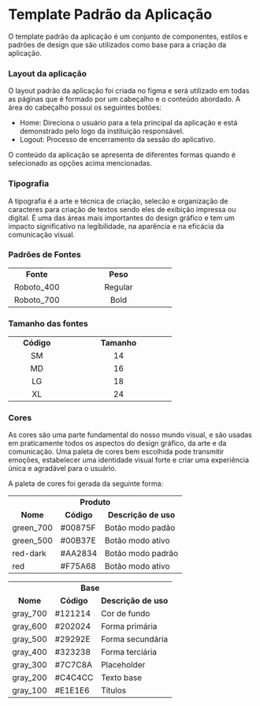 # Template Padrão da Aplicação

O template padrão da aplicação é um conjunto de componentes, estilos e padrões de design que são utilizados como base para a criação da aplicação. 

### Layout da aplicação

O layout padrão da aplicação foi criada no figma e será utilizado em todas as páginas que é formado por um cabeçalho e o conteúdo abordado.
A área do cabeçalho possui os seguintes botões:
*  Home: Direciona o usuário para a tela principal da aplicação e está demonstrado pelo logo da instituição responsável.
* Logout: Processo de encerramento da sessão do aplicativo. 

O conteúdo da aplicação se apresenta de diferentes formas quando é selecionado as opções acima mencionadas.

### Tipografia

A tipografia é a arte e técnica de criação, selecão e organização de caracteres para criação de textos sendo eles de exibição impressa ou digital. É uma das áreas mais importantes do design gráfico e tem um impacto significativo na legibilidade, na aparência e na eficácia da comunicação visual.

### Padrões de Fontes

<table>
  <tr>
    <td width='100'><strong><center>Fonte</strong></td>
    <td width='200'><strong><center>Peso</strong></td>
  </tr>
  <tr>
    <td><center>Roboto_400</td>
    <td><center>Regular</td>
  </tr>
  <tr>
    <td><center>Roboto_700</td>
    <td><center>Bold</td>
  </tr> 
</table>

### Tamanho das fontes

<table>
  <tr>
    <td width='100'><strong><center>Código</strong></td>
    <td width='200'><strong><center>Tamanho</strong></td>
  </tr>
  <tr>
    <td><center>SM</td>
    <td><center>14</td>
  </tr>
  <tr>
    <td><center>MD</td>
    <td><center>16</td>
  </tr>
  <tr>
    <td><center>LG</td>
    <td><center>18</td>
  </tr>
  <tr>
    <td><center>XL</td>
    <td><center>24</td>
  </tr>  
</table>

### Cores

As cores são uma parte fundamental do nosso mundo visual, e são usadas em praticamente todos os aspectos do design gráfico, da arte e da comunicação. Uma paleta de cores bem escolhida pode transmitir emoções, estabelecer uma identidade visual forte e criar uma experiência única e agradável para o usuário.

A paleta de cores foi gerada da seguinte forma:

<table>
  <tr>
    <td colspan='3' align='center'><strong>Produto</strong></td>
  </tr>
  <tr>
    <td colspan='1' align='center'><strong>Nome</strong></td>
    <td colspan='1' align='center'><strong>Código</strong></td>
    <td colspan='1' align='center'><strong>Descrição de uso</strong></td>
  </tr>
  <tr>
    <td>green_700</td>
    <td>#00875F</td>
    <td>Botão modo padão</td>
  </tr>
  <tr>
    <td>green_500</td>
    <td>#00B37E</td>
    <td>Botão modo ativo</td>
  </tr>
  <tr>
    <td>red-dark</td>
    <td>#AA2834</td>
    <td>Botão modo padrão</td>
  </tr>
  <tr>
    <td>red</td>
    <td>#F75A68</td>
    <td>Botão modo ativo</td>
  </tr>
</table>

<table>
  <tr>
    <td colspan='3' align='center'><strong>Base</strong></td>
  </tr>
  <tr>
    <td colspan='1' align='center'><strong>Nome</strong></td>
    <td colspan='1' align='center'><strong>Código</strong></td>
    <td colspan='1' align='center'><strong>Descrição de uso</strong></td>
  </tr>
  <tr>
    <td>gray_700</td>
    <td>#121214</td>
    <td> Cor de fundo</td>
  </tr>
  <tr>
    <td>gray_600</td>
    <td>#202024</td>
    <td>Forma primária</td>
  </tr>
  <tr>
    <td>gray_500</td>
    <td>#29292E</td>
    <td>Forma secundária</td>
  </tr>
  <tr>
    <td>gray_400</td>
    <td>#323238</td>
    <td>Forma terciária</td>
  </tr>
  <tr>
    <td>gray_300</td>
    <td>#7C7C8A</td>
    <td>Placeholder</td>
  </tr>
  <tr>
    <td>gray_200</td>
    <td>#C4C4CC</td>
    <td>Texto base</td>
  </tr>
  <tr>
    <td>gray_100</td>
    <td>#E1E1E6</td>
    <td>Títulos</td>
  </tr>
</table>
